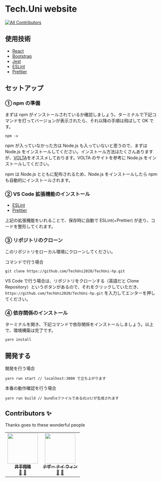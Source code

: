 # Tech.Uni website

<!-- ALL-CONTRIBUTORS-BADGE:START - Do not remove or modify this section -->
[![All Contributors](https://img.shields.io/badge/all_contributors-2-orange.svg?style=flat-square)](#contributors-)
<!-- ALL-CONTRIBUTORS-BADGE:END -->

## 使用技術

- [React](https://ja.reactjs.org/)
- [Bootstrap](https://getbootstrap.jp/)
- [Jest](https://jestjs.io/ja/)
- [ESLint](https://eslint.org/)
- [Prettier](https://prettier.io/)

## セットアップ

### ① npm の準備

まずは npm がインストールされているか確認しましょう。ターミナルで下記コマンドを打ってバージョンが表示されたら、それ以降の手順は飛ばして OK です。

```
npm -v
```

npm が入っていなかった方は Node.js も入っていないと思うので、まずは Node.js
をインストールしてください。インストール方法はたくさんありますが、[VOLTA](https://volta.sh/)をオススメしております。VOLTA のサイトを参考に Node.js をインストールしてください。

npm は Node.js とともに配布されるため、Node.js をインストールしたら npm も自動的にインストールされます。

### ② VS Code 拡張機能のインストール

- [ESLint](https://marketplace.visualstudio.com/items?itemName=dbaeumer.vscode-eslint)
- [Prettier](https://marketplace.visualstudio.com/items?itemName=esbenp.prettier-vscode)

上記の拡張機能をいれることで、保存時に自動で ESLint(+Prettier) が走り、コードを整形してくれます。

### ③ リポジトリのクローン

このリポジトリをローカル環境にクローンしてください。

コマンドで行う場合

```
git clone https://github.com/TechUni2020/TechUni-hp.git
```

VS Code で行う場合は、リポジトリをクローンする（英語だと Clone
Repository）というボタンがあるので、それをクリックしていただき、`https://github.com/TechUni2020/TechUni-hp.git` を入力してエンターを押してください。

### ④ 依存関係のインストール

ターミナルを開き、下記コマンドで依存関係をインストールしましょう。以上で、環境構築は完了です。

```
yarn install
```

## 開発する

開発を行う場合

```
yarn run start // localhost:3000 で立ち上がります
```

本番の動作確認を行う場合

```
yarn run build // bundleファイルであるdist/が生成されます
```

## Contributors ✨

Thanks goes to these wonderful people

<!-- ALL-CONTRIBUTORS-LIST:START - Do not remove or modify this section -->
<!-- prettier-ignore-start -->
<!-- markdownlint-disable -->
<table>
  <tr>
     <td align="center"><a href="https://twitter.com/shouhi_ide"><img src="https://user-images.githubusercontent.com/63713624/123041698-9f3c9b00-d430-11eb-8faf-e98e27e347db.jpg" width="100px;" alt=""/><br /><sub><b>井手翔陽</b></sub></a><br /><a href="https://github.com/TechUni2020/TechUni-hp/commits?author=shouhi" title="Documentation">📖</a> <a href="#projectManagement-shouhi" title="Project Management">📆</a>
    <td align="center"><a href="https://twitter.com/tayzar133"><img src="https://avatars.githubusercontent.com/u/62434815?v=4" width="100px;" alt=""/><br /><sub><b>テザー ナイ ウィン</b></sub></a><br /><a href="" title="Documentation">📖</a> <a href="#projectManagement-
tayzar-v98" title="Project Management">📆</a>

</table>

<!-- markdownlint-restore -->
<!-- prettier-ignore-end -->

<!-- ALL-CONTRIBUTORS-LIST:END -->
